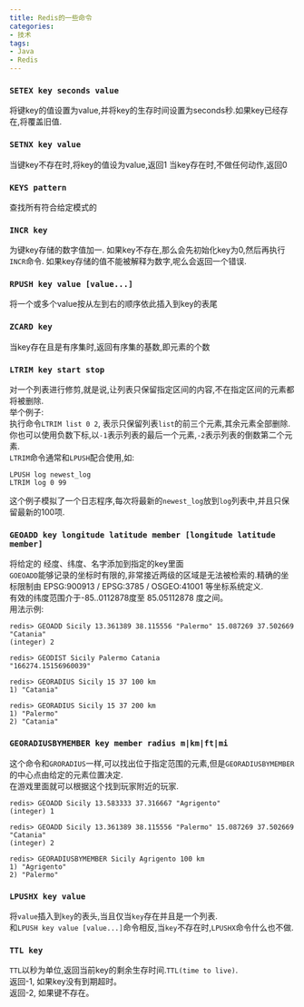 ```yaml
---
title: Redis的一些命令
categories:
- 技术
tags:
- Java
- Redis
---
```



### `SETEX key seconds value`
将键key的值设置为value,并将key的生存时间设置为seconds秒.如果key已经存在,将覆盖旧值.

### `SETNX key value`
当键key不存在时,将key的值设为value,返回1
当key存在时,不做任何动作,返回0

### `KEYS pattern`
查找所有符合给定模式的

### `INCR key`
为键key存储的数字值加一.
如果key不存在,那么会先初始化key为0,然后再执行`INCR`命令.
如果key存储的值不能被解释为数字,呢么会返回一个错误.

### `RPUSH key value [value...]`
将一个或多个value按从左到右的顺序依此插入到key的表尾

### `ZCARD key`
当key存在且是有序集时,返回有序集的基数,即元素的个数

### `LTRIM key start stop`
对一个列表进行修剪,就是说,让列表只保留指定区间的内容,不在指定区间的元素都将被删除.</br>
举个例子:</br>
执行命令`LTRIM list 0 2`, 表示只保留列表`list`的前三个元素,其余元素全部删除.</br>
你也可以使用负数下标,以`-1`表示列表的最后一个元素,`-2`表示列表的倒数第二个元素.</br>
`LTRIM`命令通常和`LPUSH`配合使用,如:</br>
```
LPUSH log newest_log
LTRIM log 0 99
```
这个例子模拟了一个日志程序,每次将最新的`newest_log`放到`log`列表中,并且只保留最新的100项.


### `GEOADD key longitude latitude member [longitude latitude member]`
将给定的 经度、纬度、名字添加到指定的key里面</br>
`GOEOADD`能够记录的坐标时有限的,非常接近两级的区域是无法被检索的.精确的坐标限制由 EPSG:900913 / EPSG:3785 / OSGEO:41001 等坐标系统定义.</br>有效的纬度范围介于-85..0112878度至 85.05112878 度之间。</br>
用法示例:
```
redis> GEOADD Sicily 13.361389 38.115556 "Palermo" 15.087269 37.502669 "Catania"
(integer) 2

redis> GEODIST Sicily Palermo Catania
"166274.15156960039"

redis> GEORADIUS Sicily 15 37 100 km
1) "Catania"

redis> GEORADIUS Sicily 15 37 200 km
1) "Palermo"
2) "Catania"
```

### `GEORADIUSBYMEMBER key member radius m|km|ft|mi`
这个命令和`GRORADIUS`一样,可以找出位于指定范围的元素,但是`GEORADIUSBYMEMBER`的中心点由给定的元素位置决定.</br>
在游戏里面就可以根据这个找到玩家附近的玩家.
```
redis> GEOADD Sicily 13.583333 37.316667 "Agrigento"
(integer) 1

redis> GEOADD Sicily 13.361389 38.115556 "Palermo" 15.087269 37.502669 "Catania"
(integer) 2

redis> GEORADIUSBYMEMBER Sicily Agrigento 100 km
1) "Agrigento"
2) "Palermo"
```

### `LPUSHX key value`
将`value`插入到`key`的表头,当且仅当`key`存在并且是一个列表.<br>
和`LPUSH key value [value...]`命令相反,当`key`不存在时,`LPUSHX`命令什么也不做.

### `TTL key`
`TTL`以秒为单位,返回当前key的剩余生存时间.`TTL(time to live)`.<br>
返回-1, 如果key没有到期超时。<br>
返回-2, 如果键不存在。

